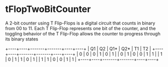 # tFlopTwoBitCounter
 A 2-bit counter using T Flip-Flops is a digital circuit that counts in binary from 00 to 11. Each T Flip-Flop represents one bit of the counter, and the toggling behavior of the T Flip-Flop allows the counter to progress through its binary states

+----+----+-------+-------+----+----+
| Q1 | Q2 | Q1*   | Q2*   | T1 | T2 |
+----+----+-------+-------+----+----+
| 0  | 0  | 0     | 1     | 0  | 1  |
| 0  | 1  | 0     | 0     | 1  | 1  |
| 1  | 0  | 1     | 1     | 0  | 1  |
| 1  | 1  | 0     | 0     | 1  | 1  |
+----+----+-------+-------+----+----+
